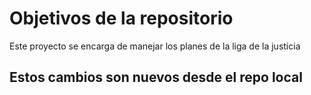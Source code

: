 # Objetivos de la repositorio

Este proyecto se encarga de manejar los planes de la liga de la justicia

## Estos cambios son nuevos desde el repo local

